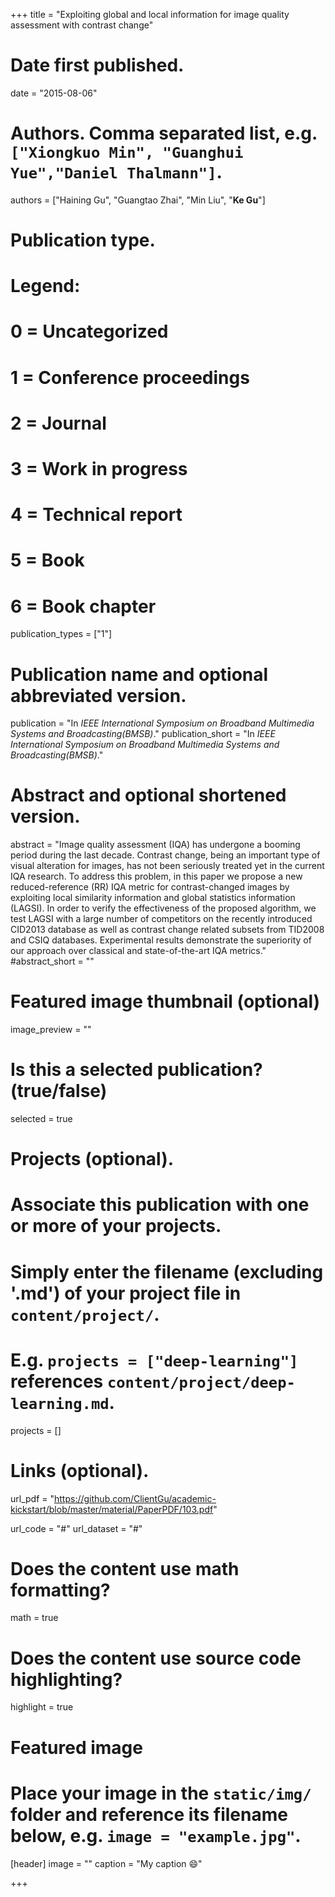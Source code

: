+++
title = "Exploiting global and local information for image quality assessment with contrast change"

# Date first published.
date = "2015-08-06"

# Authors. Comma separated list, e.g. `["Xiongkuo Min", "Guanghui Yue","Daniel Thalmann"]`.
authors = ["Haining Gu", "Guangtao Zhai", "Min Liu", "**Ke Gu**"]
# Publication type.
# Legend:
# 0 = Uncategorized
# 1 = Conference proceedings
# 2 = Journal
# 3 = Work in progress
# 4 = Technical report
# 5 = Book
# 6 = Book chapter
publication_types = ["1"]

# Publication name and optional abbreviated version.
publication = "In *IEEE International Symposium on Broadband Multimedia Systems and Broadcasting(BMSB)*."
publication_short = "In *IEEE International Symposium on Broadband Multimedia Systems and Broadcasting(BMSB)*."

# Abstract and optional shortened version.
abstract = "Image quality assessment (IQA) has undergone a booming period during the last decade. Contrast change, being an important type of visual alteration for images, has not been seriously treated yet in the current IQA research. To address this problem, in this paper we propose a new reduced-reference (RR) IQA metric for contrast-changed images by exploiting local similarity information and global statistics information (LAGSI). In order to verify the effectiveness of the proposed algorithm, we test LAGSI with a large number of competitors on the recently introduced CID2013 database as well as contrast change related subsets from TID2008 and CSIQ databases. Experimental results demonstrate the superiority of our approach over classical and state-of-the-art IQA metrics."
#abstract_short = ""

# Featured image thumbnail (optional)
image_preview = ""

# Is this a selected publication? (true/false)
selected = true

# Projects (optional).
#   Associate this publication with one or more of your projects.
#   Simply enter the filename (excluding '.md') of your project file in `content/project/`.
#   E.g. `projects = ["deep-learning"]` references `content/project/deep-learning.md`.
projects = []

# Links (optional).
url_pdf = "https://github.com/ClientGu/academic-kickstart/blob/master/material/PaperPDF/103.pdf"

url_code = "#"
url_dataset = "#"


# Does the content use math formatting?
math = true

# Does the content use source code highlighting?
highlight = true

# Featured image
# Place your image in the `static/img/` folder and reference its filename below, e.g. `image = "example.jpg"`.
[header]
image = ""
caption = "My caption 😄"

+++

